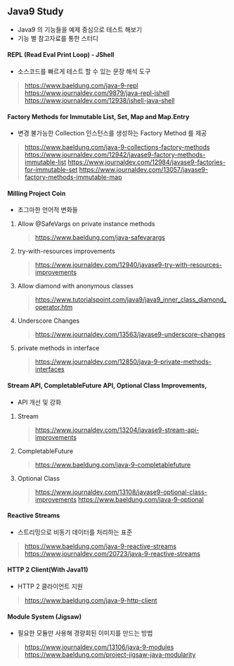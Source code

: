 ## Java9 Study
- Java9 의 기능들을 예제 중심으로 테스트 해보기
- 기능 별 참고자료를 통한 스터디

#### REPL (Read Eval Print Loop) - JShell<br>
- 소스코드를 빠르게 테스트 할 수 있는 문장 해석 도구
    
> https://www.baeldung.com/java-9-repl
> https://www.journaldev.com/9879/java-repl-jshell
> https://www.journaldev.com/12938/jshell-java-shell

#### Factory Methods for Immutable List, Set, Map and Map.Entry<br>
- 변경 불가능한 Collection 인스턴스를 생성하는 Factory Method 를 제공
 
> https://www.baeldung.com/java-9-collections-factory-methods
> https://www.journaldev.com/12942/javase9-factory-methods-immutable-list
> https://www.journaldev.com/12984/javase9-factories-for-immutable-set
> https://www.journaldev.com/13057/javase9-factory-methods-immutable-map
 
#### Milling Project Coin
- 조그마한 언어적 변화들

1) Allow @SafeVargs on private instance methods
    > https://www.baeldung.com/java-safevarargs
2) try-with-resources improvements
    > https://www.journaldev.com/12940/javase9-try-with-resources-improvements
3) Allow diamond with anonymous classes
    > https://www.tutorialspoint.com/java9/java9_inner_class_diamond_operator.htm
4) Underscore Changes
    > https://www.journaldev.com/13563/javase9-underscore-changes
5) private methods in interface
    > https://www.journaldev.com/12850/java-9-private-methods-interfaces

#### Stream API, CompletableFuture API, Optional Class Improvements,
- API 개선 및 강화

1) Stream
    > https://www.journaldev.com/13204/javase9-stream-api-improvements
2) CompletableFuture
    > https://www.baeldung.com/java-9-completablefuture   
3) Optional Class
    > https://www.journaldev.com/13108/javase9-optional-class-improvements
    > https://www.baeldung.com/java-9-optional
 
#### Reactive Streams
- 스트리밍으로 비동기 데이터를 처리하는 표준
 
> https://www.baeldung.com/java-9-reactive-streams
> https://www.journaldev.com/20723/java-9-reactive-streams
 
#### HTTP 2 Client(With Java11)
- HTTP 2 클라이언트 지원

> https://www.baeldung.com/java-9-http-client
	
#### Module System (Jigsaw)
- 필요한 모듈만 사용해 경량회된 이미지를 만드는 방법 

> https://www.journaldev.com/13106/java-9-modules
> https://www.baeldung.com/project-jigsaw-java-modularity